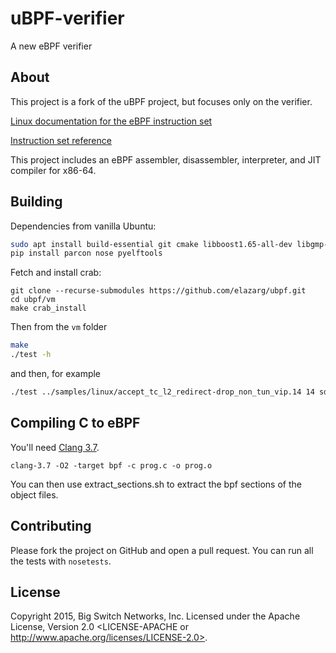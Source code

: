 # uBPF-verifier

A new eBPF verifier

## About

This project is a fork of the uBPF project, but focuses only on the verifier.

[Linux documentation for the eBPF instruction set](https://www.kernel.org/doc/Documentation/networking/filter.txt)

[Instruction set reference](https://github.com/iovisor/bpf-docs/blob/master/eBPF.md)

This project includes an eBPF assembler, disassembler, interpreter,
and JIT compiler for x86-64.

## Building

Dependencies from vanilla Ubuntu:
```bash
sudo apt install build-essential git cmake libboost1.65-all-dev libgmp-dev libmpfr-dev python-pip
pip install parcon nose pyelftools
```

Fetch and install crab:
```
git clone --recurse-submodules https://github.com/elazarg/ubpf.git
cd ubpf/vm
make crab_install
```

Then from the `vm` folder
```bash
make
./test -h
```

and then, for example

```bash
./test ../samples/linux/accept_tc_l2_redirect-drop_non_tun_vip.14 14 sdbm-arr
```

## Compiling C to eBPF

You'll need [Clang 3.7](http://llvm.org/releases/download.html#3.7.0).

    clang-3.7 -O2 -target bpf -c prog.c -o prog.o

You can then use extract_sections.sh to extract the bpf sections of the object files.

## Contributing

Please fork the project on GitHub and open a pull request. You can run all the
tests with `nosetests`.

## License

Copyright 2015, Big Switch Networks, Inc. Licensed under the Apache License, Version 2.0
<LICENSE-APACHE or http://www.apache.org/licenses/LICENSE-2.0>.
